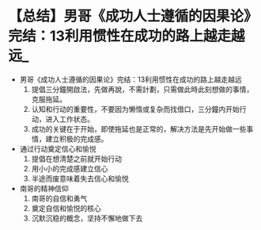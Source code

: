 # 【总结】男哥《成功人士遵循的因果论》完结：13利用惯性在成功的路上越走越远_

-   男哥《成功人士遵循的因果论》完结：13利用惯性在成功的路上越走越远
    1.  提倡三分鐘開啟法，先做再說，不需計劃，只需做此時此刻想做的事情，克服拖延。
    2.  认知和行动的重要性，不要因为懒惰或复杂而找借口，三分鐘内开始行动，进入工作状态。
    3.  成功的关键在于开始，即使拖延也是正常的，解决方法是先开始做一些事情，建立积极的完成感。
-   通过行动奠定信心和愉悦
    1.  提倡在想清楚之前就开始行动
    2.  用小小的完成感建立信心
    3.  半途而废意味着失去信心和愉悦
-   南哥的精神信仰
    1.  南哥的自信和勇气
    2.  奠定自信和愉悦的核心
    3.  沉默沉稳的概念，坚持不懈地做下去